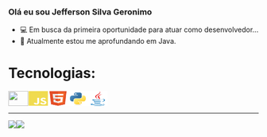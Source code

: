 ### Olá eu sou Jefferson Silva Geronimo

- 💻 Em busca da primeira oportunidade para atuar como desenvolvedor... 
- 🐼 Atualmente estou me aprofundando em Java.
# Tecnologias:
<div id="container" style="display: flex;">
    <img src="https://cdn.jsdelivr.net/gh/devicons/devicon/icons/css3/css3-original.svg" style="width: 40px; height:30px; align-items: center;"> 
    <img src="https://raw.githubusercontent.com/devicons/devicon/master/icons/javascript/javascript-plain.svg"style="width: 40px; height:30px; align-items: center;">
    <img src="https://raw.githubusercontent.com/devicons/devicon/master/icons/html5/html5-original.svg" style="width: 40px; height:30px; align-items: center;">
    <img src="https://raw.githubusercontent.com/devicons/devicon/master/icons/python/python-original.svg" style="width: 40px; height:30px; align-items: center;">
    <img src="https://raw.githubusercontent.com/devicons/devicon/master/icons/java/java-original.svg" style="width: 40px; height:30px; align-items: center;">
</div>

***

<div id="container2" style="display: flex;">
  <a href = "mailto:jefferson.geronimo2703@gmail.com"><img src="https://img.shields.io/badge/-Gmail-%23333?style=for-the-badge&logo=gmail&logoColor=white" target="_blank"></a>
  <a href="https://www.linkedin.com/in/jefferson-silva-geronimo-912229265" target="_blank"><img src="https://img.shields.io/badge/-LinkedIn-%230077B5?style=for-the-badge&logo=linkedin&logoColor=white" target="_blank"></a>
</div>
